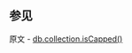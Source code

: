 ## 参见

原文 - [db.collection.isCapped()]( https://docs.mongodb.com/manual/reference/method/db.collection.isCapped/ )

